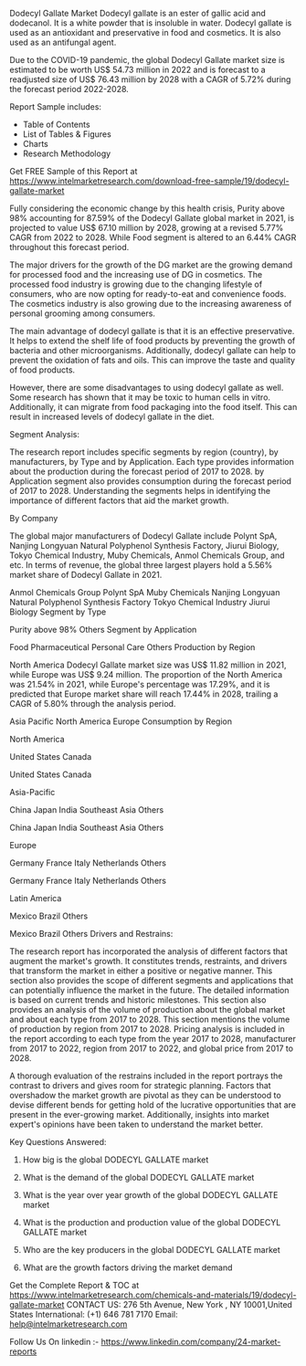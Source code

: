 Dodecyl Gallate Market
Dodecyl gallate is an ester of gallic acid and dodecanol. It is a white powder that is insoluble in water. Dodecyl gallate is used as an antioxidant and preservative in food and cosmetics. It is also used as an antifungal agent.



Due to the COVID-19 pandemic, the global Dodecyl Gallate market size is estimated to be worth US$ 54.73 million in 2022 and is forecast to a readjusted size of US$ 76.43 million by 2028 with a CAGR of 5.72% during the forecast period 2022-2028.

Report Sample includes:
- Table of Contents
- List of Tables & Figures
- Charts
- Research Methodology

Get FREE Sample of this Report at https://www.intelmarketresearch.com/download-free-sample/19/dodecyl-gallate-market








Fully considering the economic change by this health crisis, Purity above 98% accounting for 87.59% of the Dodecyl Gallate global market in 2021, is projected to value US$ 67.10 million by 2028, growing at a revised 5.77% CAGR from 2022 to 2028. While Food segment is altered to an 6.44% CAGR throughout this forecast period.



The major drivers for the growth of the DG market are the growing demand for processed food and the increasing use of DG in cosmetics. The processed food industry is growing due to the changing lifestyle of consumers, who are now opting for ready-to-eat and convenience foods. The cosmetics industry is also growing due to the increasing awareness of personal grooming among consumers.



The main advantage of dodecyl gallate is that it is an effective preservative. It helps to extend the shelf life of food products by preventing the growth of bacteria and other microorganisms. Additionally, dodecyl gallate can help to prevent the oxidation of fats and oils. This can improve the taste and quality of food products.



However, there are some disadvantages to using dodecyl gallate as well. Some research has shown that it may be toxic to human cells in vitro. Additionally, it can migrate from food packaging into the food itself. This can result in increased levels of dodecyl gallate in the diet.

Segment Analysis:



The research report includes specific segments by region (country), by manufacturers, by Type and by Application. Each type provides information about the production during the forecast period of 2017 to 2028. by Application segment also provides consumption during the forecast period of 2017 to 2028. Understanding the segments helps in identifying the importance of different factors that aid the market growth.

By Company



The global major manufacturers of Dodecyl Gallate include Polynt SpA, Nanjing Longyuan Natural Polyphenol Synthesis Factory, Jiurui Biology, Tokyo Chemical Industry, Muby Chemicals, Anmol Chemicals Group, and etc. In terms of revenue, the global three largest players hold a 5.56% market share of Dodecyl Gallate in 2021.



Anmol Chemicals Group
Polynt SpA
Muby Chemicals
Nanjing Longyuan Natural Polyphenol Synthesis Factory
Tokyo Chemical Industry
Jiurui Biology
Segment by Type



Purity above 98%
Others
Segment by Application



Food
Pharmaceutical
Personal Care
Others
Production by Region



North America Dodecyl Gallate market size was US$ 11.82 million in 2021, while Europe was US$ 9.24 million. The proportion of the North America was 21.54% in 2021, while Europe's percentage was 17.29%, and it is predicted that Europe market share will reach 17.44% in 2028, trailing a CAGR of 5.80% through the analysis period.









Asia Pacific
North America
Europe
Consumption by Region



North America


United States
Canada


United States
Canada


Asia-Pacific


China
Japan
India
Southeast Asia
Others


China
Japan
India
Southeast Asia
Others


Europe


Germany
France
Italy
Netherlands
Others


Germany
France
Italy
Netherlands
Others


Latin America


Mexico
Brazil
Others


Mexico
Brazil
Others
Drivers and Restrains:



The research report has incorporated the analysis of different factors that augment the market's growth. It constitutes trends, restraints, and drivers that transform the market in either a positive or negative manner. This section also provides the scope of different segments and applications that can potentially influence the market in the future. The detailed information is based on current trends and historic milestones. This section also provides an analysis of the volume of production about the global market and about each type from 2017 to 2028. This section mentions the volume of production by region from 2017 to 2028. Pricing analysis is included in the report according to each type from the year 2017 to 2028, manufacturer from 2017 to 2022, region from 2017 to 2022, and global price from 2017 to 2028.



A thorough evaluation of the restrains included in the report portrays the contrast to drivers and gives room for strategic planning. Factors that overshadow the market growth are pivotal as they can be understood to devise different bends for getting hold of the lucrative opportunities that are present in the ever-growing market. Additionally, insights into market expert's opinions have been taken to understand the market better.



Key Questions Answered:



1. How big is the global DODECYL GALLATE market

2. What is the demand of the global DODECYL GALLATE market

3. What is the year over year growth of the global DODECYL GALLATE market

4. What is the production and production value of the global DODECYL GALLATE market

5. Who are the key producers in the global DODECYL GALLATE market

6. What are the growth factors driving the market demand

Get the Complete Report & TOC at https://www.intelmarketresearch.com/chemicals-and-materials/19/dodecyl-gallate-market
CONTACT US:
276 5th Avenue, New York , NY 10001,United States
International: (+1) 646 781 7170
Email: help@intelmarketresearch.com

Follow Us On linkedin :- https://www.linkedin.com/company/24-market-reports

